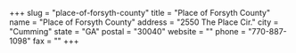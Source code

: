 +++
slug = "place-of-forsyth-county"
title = "Place of Forsyth County"
name = "Place of Forsyth County"
address = "2550 The Place Cir."
city = "Cumming"
state = "GA"
postal = "30040"
website = ""
phone = "770-887-1098"
fax = ""
+++
